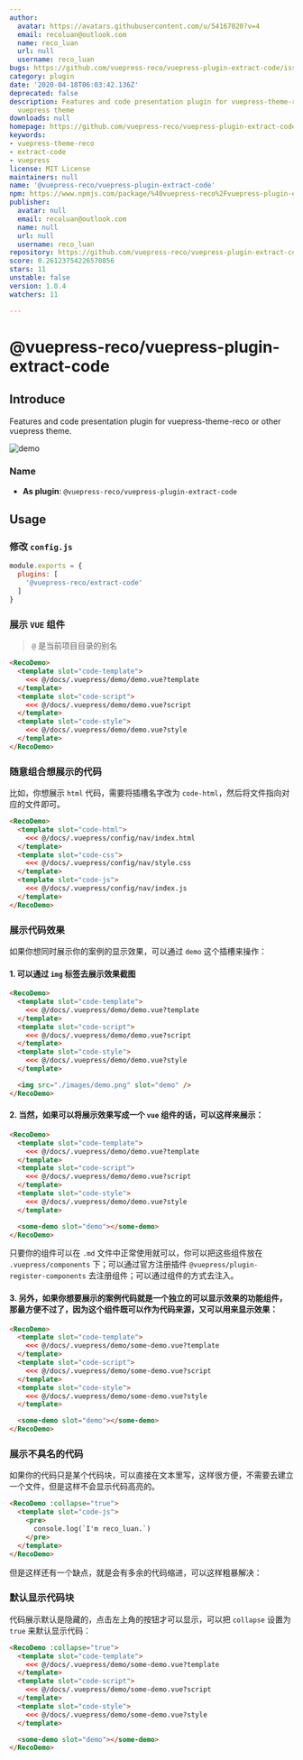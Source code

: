 ```yaml
---
author:
  avatar: https://avatars.githubusercontent.com/u/54167020?v=4
  email: recoluan@outlook.com
  name: reco_luan
  url: null
  username: reco_luan
bugs: https://github.com/vuepress-reco/vuepress-plugin-extract-code/issues
category: plugin
date: '2020-04-18T06:03:42.136Z'
deprecated: false
description: Features and code presentation plugin for vuepress-theme-reco or other
  vuepress theme
downloads: null
homepage: https://github.com/vuepress-reco/vuepress-plugin-extract-code#readme
keywords:
- vuepress-theme-reco
- extract-code
- vuepress
license: MIT License
maintainers: null
name: '@vuepress-reco/vuepress-plugin-extract-code'
npm: https://www.npmjs.com/package/%40vuepress-reco%2Fvuepress-plugin-extract-code
publisher:
  avatar: null
  email: recoluan@outlook.com
  name: null
  url: null
  username: reco_luan
repository: https://github.com/vuepress-reco/vuepress-plugin-extract-code
score: 0.26123754226570856
stars: 11
unstable: false
version: 1.0.4
watchers: 11

---
```


# @vuepress-reco/vuepress-plugin-extract-code

## Introduce

Features and code presentation plugin for vuepress-theme-reco or other vuepress theme.

![demo](./bin/demo.png)

### Name

- **As plugin**: `@vuepress-reco/vuepress-plugin-extract-code`

## Usage

### 修改 `config.js`

```js
module.exports = {
  plugins: [
    '@vuepress-reco/extract-code'
  ]
}
```

### 展示 `VUE` 组件

> `@` 是当前项目目录的别名

```html
<RecoDemo>
  <template slot="code-template">
    <<< @/docs/.vuepress/demo/demo.vue?template
  </template>
  <template slot="code-script">
    <<< @/docs/.vuepress/demo/demo.vue?script
  </template>
  <template slot="code-style">
    <<< @/docs/.vuepress/demo/demo.vue?style
  </template>
</RecoDemo>
```

### 随意组合想展示的代码

比如，你想展示 `html` 代码，需要将插槽名字改为 `code-html`，然后将文件指向对应的文件即可。

```html
<RecoDemo>
  <template slot="code-html">
    <<< @/docs/.vuepress/config/nav/index.html
  </template>
  <template slot="code-css">
    <<< @/docs/.vuepress/config/nav/style.css
  </template>
  <template slot="code-js">
    <<< @/docs/.vuepress/config/nav/index.js
  </template>
</RecoDemo>
```

### 展示代码效果

如果你想同时展示你的案例的显示效果，可以通过 `demo` 这个插槽来操作：

#### 1. 可以通过 `img` 标签去展示效果截图

  ```html
  <RecoDemo>
    <template slot="code-template">
      <<< @/docs/.vuepress/demo/demo.vue?template
    </template>
    <template slot="code-script">
      <<< @/docs/.vuepress/demo/demo.vue?script
    </template>
    <template slot="code-style">
      <<< @/docs/.vuepress/demo/demo.vue?style
    </template>

    <img src="./images/demo.png" slot="demo" />
  </RecoDemo>
  ```

#### 2. 当然，如果可以将展示效果写成一个 `vue` 组件的话，可以这样来展示：

```html
<RecoDemo>
  <template slot="code-template">
    <<< @/docs/.vuepress/demo/demo.vue?template
  </template>
  <template slot="code-script">
    <<< @/docs/.vuepress/demo/demo.vue?script
  </template>
  <template slot="code-style">
    <<< @/docs/.vuepress/demo/demo.vue?style
  </template>

  <some-demo slot="demo"></some-demo>
</RecoDemo>
```

只要你的组件可以在 `.md` 文件中正常使用就可以，你可以把这些组件放在 `.vuepress/components` 下；可以通过官方注册插件 `@vuepress/plugin-register-components` 去注册组件；可以通过组件的方式去注入。

#### 3. 另外，如果你想要展示的案例代码就是一个独立的可以显示效果的功能组件，那最方便不过了，因为这个组件既可以作为代码来源，又可以用来显示效果：

```html
<RecoDemo>
  <template slot="code-template">
    <<< @/docs/.vuepress/demo/some-demo.vue?template
  </template>
  <template slot="code-script">
    <<< @/docs/.vuepress/demo/some-demo.vue?script
  </template>
  <template slot="code-style">
    <<< @/docs/.vuepress/demo/some-demo.vue?style
  </template>

  <some-demo slot="demo"></some-demo>
</RecoDemo>
```

### 展示不具名的代码

如果你的代码只是某个代码块，可以直接在文本里写，这样很方便，不需要去建立一个文件，但是这样不会显示代码高亮的。

```html
<RecoDemo :collapse="true">
  <template slot="code-js">
    <pre>
      console.log(`I'm reco_luan.`)
    </pre>
  </template>
</RecoDemo>
```

但是这样还有一个缺点，就是会有多余的代码缩进，可以这样粗暴解决：

<RecoDemo :collapse="true">
<template slot="code-js">
<pre>
const a = 1
a.b = 1
</pre>
</template>
</RecoDemo>

### 默认显示代码块

代码展示默认是隐藏的，点击左上角的按钮才可以显示，可以把 `collapse` 设置为 `true` 来默认显示代码：

```html
<RecoDemo :collapse="true">
  <template slot="code-template">
    <<< @/docs/.vuepress/demo/some-demo.vue?template
  </template>
  <template slot="code-script">
    <<< @/docs/.vuepress/demo/some-demo.vue?script
  </template>
  <template slot="code-style">
    <<< @/docs/.vuepress/demo/some-demo.vue?style
  </template>

  <some-demo slot="demo"></some-demo>
</RecoDemo>
```